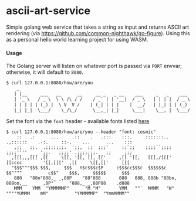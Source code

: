 # ascii-art-service
Simple golang web service that takes a string as input and returns ASCII art rendering (via https://github.com/common-nighthawk/go-figure). Using this as a personal hello world learning project for using WASM.

#### Usage

The Golang server will listen on whatever port is passed via `PORT` envvar; otherwise, it will default to `8080`.

```default
$ curl 127.0.0.1:8080/how/are/you
    _
   | |__     ___   __      __     __ _   _ __    ___     _   _    ___    _   _
   | '_ \   / _ \  \ \ /\ / /    / _` | | '__|  / _ \   | | | |  / _ \  | | | |
   | | | | | (_) |  \ V  V /    | (_| | | |    |  __/   | |_| | | (_) | | |_| |
   |_| |_|  \___/    \_/\_/      \__,_| |_|     \___|    \__, |  \___/   \__,_|
```

Set the font via the `font` header - available fonts listed [here](https://github.com/common-nighthawk/go-figure#supported-fonts)
```Testing a font via the font header
$ curl 127.0.0.1:8080/how/are/you --header "font: cosmic"
    ::   .:      ...     .::    .   .:::    :::.     :::::::..   .,::::::    .-:.     ::-.    ...      ...    :::
   ,;;   ;;,  .;;;;;;;.  ';;,  ;;  ;;;'     ;;`;;    ;;;;``;;;;  ;;;;''''     ';;.   ;;;;' .;;;;;;;.   ;;     ;;;
  ,[[[,,,[[[ ,[[     \[[, '[[, [[, [['     ,[[ '[[,   [[[,/[[['   [[cccc        '[[,[[['  ,[[     \[[,[['     [[[
  "$$$"""$$$ $$$,     $$$   Y$c$$$c$P     c$$$cc$$$c  $$$$$$c     $$""""          c$$"    $$$,     $$$$$      $$$
   888   "88o"888,_ _,88P    "88"888       888   888, 888b "88bo, 888oo,__      ,8P"`     "888,_ _,88P88    .d888
   MMM    YMM  "YMMMMMP"      "M "M"       YMM   ""`  MMMM   "W"  """"YUMMM    mM"          "YMMMMMP"  "YmmMMMM""
```

